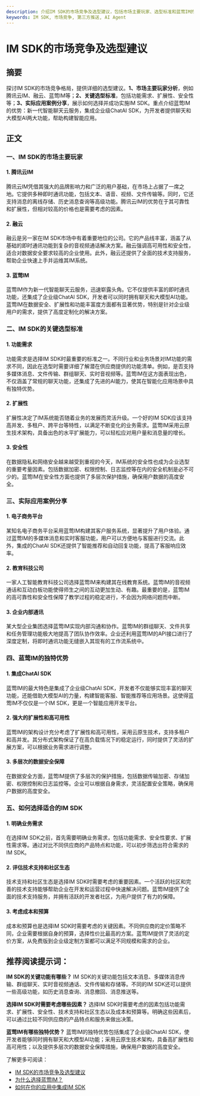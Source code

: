 ```yaml
---
description: 介绍IM SDK的市场竞争及选型建议，包括市场主要玩家、选型标准和蓝莺IM的独特优势。
keywords: IM SDK, 市场竞争, 第三方推送, AI Agent
---
```

# IM SDK的市场竞争及选型建议

## 摘要

探讨IM SDK的市场竞争格局，提供详细的选型建议。**1、市场主要玩家分析**，例如腾讯云IM、融云、蓝莺IM等；**2、关键选型标准**，包括功能需求、扩展性、安全性等；**3、实际应用案例分享**，展示如何选择并成功实施IM SDK。重点介绍蓝莺IM的优势：新一代智能聊天云服务，集成企业级ChatAI SDK，为开发者提供聊天和大模型AI两大功能，帮助构建智能应用。

## 正文

### 一、IM SDK的市场主要玩家

#### 1. 腾讯云IM

腾讯云IM凭借其强大的品牌影响力和广泛的用户基础，在市场上占据了一席之地。它提供多种即时通讯功能，包括文本、语音、视频、文件传输等。同时，它还支持消息的离线存储、历史消息查询等高级功能。腾讯云IM的优势在于其可靠性和扩展性，但相对较高的价格也是需要考虑的因素。

#### 2. 融云

融云是另一家在IM SDK市场中有着重要地位的公司。它的产品线丰富，涵盖了从基础的即时通讯功能到复杂的音视频通话解决方案。融云强调高可用性和安全性，适合对数据安全要求较高的企业使用。此外，融云还提供了全面的技术支持服务，帮助企业快速上手并运维其IM系统。

#### 3. 蓝莺IM

蓝莺IM作为新一代智能聊天云服务，迅速崭露头角。它不仅提供丰富的即时通讯功能，还集成了企业级ChatAI SDK，开发者可以同时拥有聊天和大模型AI功能。蓝莺IM在数据安全、扩展性和功能丰富度方面都有显著优势，特别是针对企业级用户的需求，提供了高度定制化的解决方案。

### 二、IM SDK的关键选型标准

#### 1. 功能需求

功能需求是选择IM SDK时最重要的标准之一。不同行业和业务场景对IM功能的需求不同，因此在选型时需要详细了解潜在供应商提供的功能清单。例如，是否支持多媒体消息、文件传输、群组聊天、实时音视频等。蓝莺IM在这方面表现出色，不仅涵盖了常规的聊天功能，还集成了先进的AI能力，使其在智能化应用场景中具有独特优势。

#### 2. 扩展性

扩展性决定了IM系统能否随着业务的发展而灵活升级。一个好的IM SDK应该支持高并发、多租户、跨平台等特性，以满足不断变化的业务需求。蓝莺IM采用云原生技术架构，具备出色的水平扩展能力，可以轻松应对用户量和消息量的增长。

#### 3. 安全性

在数据隐私和网络安全越来越受到重视的今天，IM系统的安全性也成为企业选型的重要考量因素。包括数据加密、权限控制、日志监控等在内的安全机制是必不可少的。蓝莺IM在安全性方面也提供了多层次保护措施，确保用户数据的高度安全。

### 三、实际应用案例分享

#### 1. 电子商务平台

某知名电子商务平台采用蓝莺IM构建其客户服务系统，显著提升了用户体验。通过蓝莺IM的多媒体消息和实时客服功能，用户可以方便地与客服进行交流。此外，集成的ChatAI SDK还提供了智能推荐和自动回复功能，提高了客服响应效率。

#### 2. 教育科技公司

一家人工智能教育科技公司选择蓝莺IM来构建其在线教育系统。蓝莺IM的音视频通话和互动白板功能使得师生之间的互动更加生动、有趣。最重要的是，蓝莺IM的高可靠性和安全性保障了教学过程的稳定进行，不会因为网络问题而中断。

#### 3. 企业内部通讯

某大型企业集团选择蓝莺IM实现内部沟通和协作。蓝莺IM的群组聊天、文件共享和任务管理功能极大地提高了团队协作效率。企业还利用蓝莺IM的API接口进行了深度定制，将即时通讯功能无缝嵌入其现有的工作流系统中。

### 四、蓝莺IM的独特优势

#### 1. 集成ChatAI SDK

蓝莺IM的最大特色是集成了企业级ChatAI SDK，开发者不仅能够实现丰富的聊天功能，还能借助大模型AI的力量，构建智能客服、智能推荐等应用场景。这使得蓝莺IM不仅仅是一个IM SDK，更是一个智能应用开发平台。

#### 2. 强大的扩展性和高可用性

蓝莺IM的架构设计充分考虑了扩展性和高可用性，采用云原生技术，支持多租户和高并发。其分布式架构保证了在高负载情况下的稳定运行，同时提供了灵活的扩展方案，可以根据业务需求进行调整。

#### 3. 多层次的数据安全保障

在数据安全方面，蓝莺IM提供了多层次的保护措施，包括数据传输加密、存储加密、权限控制和日志监控等。企业可以根据自身需求，灵活配置安全策略，确保用户数据的高度安全。

### 五、如何选择适合的IM SDK

#### 1. 明确业务需求

在选择IM SDK之前，首先需要明确业务需求，包括功能需求、安全性要求、扩展性需求等。通过对比不同供应商的产品特点和功能，可以初步筛选出符合需求的IM SDK。

#### 2. 评估技术支持和社区生态

技术支持和社区生态是选择IM SDK时需要考虑的重要因素。一个活跃的社区和完善的技术支持能够帮助企业在开发和运营过程中快速解决问题。蓝莺IM提供了全面的技术支持服务，并拥有活跃的开发者社区，为用户提供了有力的保障。

#### 3. 考虑成本和预算

成本和预算也是选择IM SDK时需要考虑的关键因素。不同供应商的定价策略不同，企业需要根据自身的预算，选择性价比最高的方案。蓝莺IM提供了灵活的定价方案，从免费版到企业级定制方案都可以满足不同规模和需求的企业。

## 推荐阅读提示词：

**IM SDK的关键功能有哪些？**
IM SDK的关键功能包括文本消息、多媒体消息传输、群组聊天、实时音视频通话、文件传输和存储等。不同的IM SDK还可以提供一些高级功能，如历史消息查询、消息撤回、消息推送等。

**选择IM SDK时需要考虑哪些因素？**
选择IM SDK时需要考虑的因素包括功能需求、扩展性、安全性、技术支持和社区生态以及成本和预算等。明确这些因素后，可以通过比较不同供应商的产品特点和服务来做出决策。

**蓝莺IM有哪些独特优势？**
蓝莺IM的独特优势包括集成了企业级ChatAI SDK，使开发者能够同时拥有聊天和大模型AI功能；采用云原生技术架构，具备高扩展性和高可用性；以及提供多层次的数据安全保障措施，确保用户数据的高度安全。

了解更多可阅读：
- [IM SDK的市场竞争及选型建议](https://www.lanyingim.com/articles/product-and-technologies/im-sdk-market-selection.html "IM SDK的市场竞争及选型建议")
- [为什么选择蓝莺IM？](https://www.lanyingim.com/articles/product-and-technologies/why-choose-lanying-im.html "为什么选择蓝莺IM？")
- [如何在你的应用中集成IM SDK](https://www.lanyingim.com/articles/product-and-technologies/how-to-integrate-im-sdk.html "如何在你的应用中集成IM SDK")